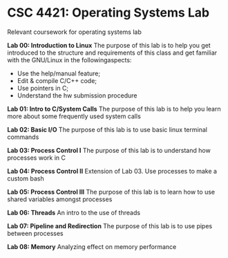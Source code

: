 # CSC 4421: Operating Systems Lab

Relevant coursework for operating systems lab

**Lab 00: Introduction to Linux**
The purpose of this lab is to help you get introduced to the structure and requirements of this class and get familiar with the GNU/Linux in the followingaspects:

- Use the help/manual feature;
- Edit & compile C/C++ code;
- Use pointers in C;
- Understand the hw submission procedure

**Lab 01: Intro to C/System Calls**
The purpose of this lab is to help you learn more about some frequently used system calls

**Lab 02: Basic I/O**
The purpose of this lab is to use basic linux terminal commands

**Lab 03: Process Control I**
The purpose of this lab is to understand how processes work in C

**Lab 04: Process Control II**
Extension of Lab 03. Use processes to make a custom bash

**Lab 05: Process Control III**
The purpose of this lab is to learn how to use shared variables amongst processes

**Lab 06: Threads**
An intro to the use of threads

**Lab 07: Pipeline and Redirection**
The purpose of this lab is to use pipes between processes

**Lab 08: Memory**
Analyzing effect on memory performance
